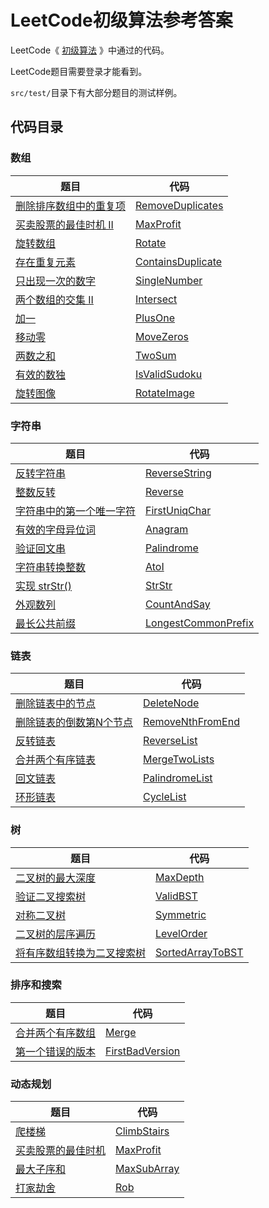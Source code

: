 # LeetCode初级算法参考答案

LeetCode《 [初级算法](https://leetcode-cn.com/leetbook/read/top-interview-questions-easy/) 》中通过的代码。

LeetCode题目需要登录才能看到。

`src/test/`目录下有大部分题目的测试样例。

## 代码目录
### 数组
|题目|代码|
|---|---|
|[删除排序数组中的重复项](https://leetcode-cn.com/leetbook/read/top-interview-questions-easy/x2gy9m/)|[RemoveDuplicates](https://github.com/Germlin/leetcode-top-interview-questions-easy/blob/master/src/main/java/com/germlin/array/RemoveDuplicates.java)|
|[买卖股票的最佳时机 II](https://leetcode-cn.com/leetbook/read/top-interview-questions-easy/x2zsx1/)|[MaxProfit](https://github.com/Germlin/leetcode-top-interview-questions-easy/blob/master/src/main/java/com/germlin/array/MaxProfit.java)|
|[旋转数组](https://leetcode-cn.com/leetbook/read/top-interview-questions-easy/x2skh7/)|[Rotate](https://github.com/Germlin/leetcode-top-interview-questions-easy/blob/master/src/main/java/com/germlin/array/Rotate.java)|
|[存在重复元素](https://leetcode-cn.com/leetbook/read/top-interview-questions-easy/x248f5/)|[ContainsDuplicate](https://github.com/Germlin/leetcode-top-interview-questions-easy/blob/master/src/main/java/com/germlin/array/ContainsDuplicate.java)|
|[只出现一次的数字](https://leetcode-cn.com/leetbook/read/top-interview-questions-easy/x21ib6/)|[SingleNumber](https://github.com/Germlin/leetcode-top-interview-questions-easy/blob/master/src/main/java/com/germlin/array/SingleNumber.java)|
|[两个数组的交集 II](https://leetcode-cn.com/leetbook/read/top-interview-questions-easy/x2y0c2/)|[Intersect](https://github.com/Germlin/leetcode-top-interview-questions-easy/blob/master/src/main/java/com/germlin/array/Intersect.java)|
|[加一](https://leetcode-cn.com/leetbook/read/top-interview-questions-easy/x2cv1c/)|[PlusOne](https://github.com/Germlin/leetcode-top-interview-questions-easy/blob/master/src/main/java/com/germlin/array/PlusOne.java)|
|[移动零](https://leetcode-cn.com/leetbook/read/top-interview-questions-easy/x2ba4i/)|[MoveZeros](https://github.com/Germlin/leetcode-top-interview-questions-easy/blob/master/src/main/java/com/germlin/array/MoveZeros.java)|
|[两数之和](https://leetcode-cn.com/leetbook/read/top-interview-questions-easy/x2jrse/)|[TwoSum](https://github.com/Germlin/leetcode-top-interview-questions-easy/blob/master/src/main/java/com/germlin/array/TwoSum.java)|
|[有效的数独](https://leetcode-cn.com/leetbook/read/top-interview-questions-easy/x2f9gg/)|[IsValidSudoku](https://github.com/Germlin/leetcode-top-interview-questions-easy/blob/master/src/main/java/com/germlin/array/IsValidSudoku.java)|
|[旋转图像](https://leetcode-cn.com/leetbook/read/top-interview-questions-easy/xnhhkv/)|[RotateImage](https://github.com/Germlin/leetcode-top-interview-questions-easy/blob/master/src/main/java/com/germlin/array/RotateImage.java)|

### 字符串
|题目|代码|
|---|---|
|[反转字符串](https://leetcode-cn.com/leetbook/read/top-interview-questions-easy/xnhbqj/)|[ReverseString](https://github.com/Germlin/leetcode-top-interview-questions-easy/blob/master/src/main/java/com/germlin/string/ReverseString.java)|
|[整数反转](https://leetcode-cn.com/leetbook/read/top-interview-questions-easy/xnx13t/)|[Reverse](https://github.com/Germlin/leetcode-top-interview-questions-easy/blob/master/src/main/java/com/germlin/string/Reverse.java)|
|[字符串中的第一个唯一字符](https://leetcode-cn.com/leetbook/read/top-interview-questions-easy/xn5z8r/)|[FirstUniqChar](https://github.com/Germlin/leetcode-top-interview-questions-easy/blob/master/src/main/java/com/germlin/string/FirstUniqChar.java)|
|[有效的字母异位词](https://leetcode-cn.com/leetbook/read/top-interview-questions-easy/xn96us/)|[Anagram](https://github.com/Germlin/leetcode-top-interview-questions-easy/blob/master/src/main/java/com/germlin/string/Anagram.java)|
|[验证回文串](https://leetcode-cn.com/leetbook/read/top-interview-questions-easy/xne8id/)|[Palindrome](https://github.com/Germlin/leetcode-top-interview-questions-easy/blob/master/src/main/java/com/germlin/string/Palindrome.java)|
|[字符串转换整数](https://leetcode-cn.com/leetbook/read/top-interview-questions-easy/xnoilh/)|[AtoI](https://github.com/Germlin/leetcode-top-interview-questions-easy/blob/master/src/main/java/com/germlin/string/AtoI.java)|
|[实现 strStr()](https://leetcode-cn.com/leetbook/read/top-interview-questions-easy/xnr003/)|[StrStr](https://github.com/Germlin/leetcode-top-interview-questions-easy/blob/master/src/main/java/com/germlin/string/StrStr.java)|
|[外观数列](https://leetcode-cn.com/leetbook/read/top-interview-questions-easy/xnpvdm/)|[CountAndSay](https://github.com/Germlin/leetcode-top-interview-questions-easy/blob/master/src/main/java/com/germlin/string/CountAndSay.java)|
|[最长公共前缀](https://leetcode-cn.com/leetbook/read/top-interview-questions-easy/xnmav1/)|[LongestCommonPrefix](https://github.com/Germlin/leetcode-top-interview-questions-easy/blob/master/src/main/java/com/germlin/string/LongestCommonPrefix.java)|

### 链表
|题目|代码|
|---|---|
|[删除链表中的节点](https://leetcode-cn.com/leetbook/read/top-interview-questions-easy/xnarn7/)|[DeleteNode](https://github.com/Germlin/leetcode-top-interview-questions-easy/blob/master/src/main/java/com/germlin/list/DeleteNode.java)|
|[删除链表的倒数第N个节点](https://leetcode-cn.com/leetbook/read/top-interview-questions-easy/xn2925/)|[RemoveNthFromEnd](https://github.com/Germlin/leetcode-top-interview-questions-easy/blob/master/src/main/java/com/germlin/list/RemoveNthFromEnd.java)|
|[反转链表](https://leetcode-cn.com/leetbook/read/top-interview-questions-easy/xnnhm6/)|[ReverseList](https://github.com/Germlin/leetcode-top-interview-questions-easy/blob/master/src/main/java/com/germlin/list/ReverseList.java)|
|[合并两个有序链表](https://leetcode-cn.com/leetbook/read/top-interview-questions-easy/xnnbp2/)|[MergeTwoLists](https://github.com/Germlin/leetcode-top-interview-questions-easy/blob/master/src/main/java/com/germlin/list/MergeTwoLists.java)|
|[回文链表](https://leetcode-cn.com/leetbook/read/top-interview-questions-easy/xnv1oc/)|[PalindromeList](https://github.com/Germlin/leetcode-top-interview-questions-easy/blob/master/src/main/java/com/germlin/list/PalindromeList.java)|
|[环形链表](https://leetcode-cn.com/leetbook/read/top-interview-questions-easy/xnwzei/)|[CycleList](https://github.com/Germlin/leetcode-top-interview-questions-easy/blob/master/src/main/java/com/germlin/list/CycleList.java)|

### 树
|题目|代码|
|---|---|
|[二叉树的最大深度](https://leetcode-cn.com/leetbook/read/top-interview-questions-easy/xnd69e/)|[MaxDepth](https://github.com/Germlin/leetcode-top-interview-questions-easy/blob/master/src/main/java/com/germlin/tree/MaxDepth.java)|
|[验证二叉搜索树](https://leetcode-cn.com/leetbook/read/top-interview-questions-easy/xn08xg/)|[ValidBST](https://github.com/Germlin/leetcode-top-interview-questions-easy/blob/master/src/main/java/com/germlin/tree/ValidBST.java)|
|[对称二叉树](https://leetcode-cn.com/leetbook/read/top-interview-questions-easy/xn7ihv/)|[Symmetric](https://github.com/Germlin/leetcode-top-interview-questions-easy/blob/master/src/main/java/com/germlin/tree/Symmetric.java)|
|[二叉树的层序遍历](https://leetcode-cn.com/leetbook/read/top-interview-questions-easy/xnldjj/)|[LevelOrder](https://github.com/Germlin/leetcode-top-interview-questions-easy/blob/master/src/main/java/com/germlin/tree/LevelOrder.java)|
|[将有序数组转换为二叉搜索树](https://leetcode-cn.com/leetbook/read/top-interview-questions-easy/xninbt/)|[SortedArrayToBST](https://github.com/Germlin/leetcode-top-interview-questions-easy/blob/master/src/main/java/com/germlin/tree/SortedArrayToBST.java)|

### 排序和搜索
|题目|代码|
|---|---|
|[合并两个有序数组](https://leetcode-cn.com/leetbook/read/top-interview-questions-easy/xnumcr/)|[Merge](https://github.com/Germlin/leetcode-top-interview-questions-easy/blob/master/src/main/java/com/germlin/sort/Merge.java)|
|[第一个错误的版本](https://leetcode-cn.com/leetbook/read/top-interview-questions-easy/xnto1s/)|[FirstBadVersion](https://github.com/Germlin/leetcode-top-interview-questions-easy/blob/master/src/main/java/com/germlin/sort/FirstBadVersion.java)|

### 动态规划
|题目|代码|
|---|---|
|[爬楼梯](https://leetcode-cn.com/leetbook/read/top-interview-questions-easy/xn854d/)|[ClimbStairs](https://github.com/Germlin/leetcode-top-interview-questions-easy/blob/master/src/main/java/com/germlin/dynamic/ClimbStairs.java)|
|[买卖股票的最佳时机](https://leetcode-cn.com/leetbook/read/top-interview-questions-easy/xn8fsh/)|[MaxProfit](https://github.com/Germlin/leetcode-top-interview-questions-easy/blob/master/src/main/java/com/germlin/dynamic/MaxProfit.java)|
|[最大子序和](https://leetcode-cn.com/leetbook/read/top-interview-questions-easy/xn3cg3/)|[MaxSubArray](https://github.com/Germlin/leetcode-top-interview-questions-easy/blob/master/src/main/java/com/germlin/dynamic/MaxSubArray.java)|
|[打家劫舍](https://leetcode-cn.com/leetbook/read/top-interview-questions-easy/xnq4km/)|[Rob](https://github.com/Germlin/leetcode-top-interview-questions-easy/blob/master/src/main/java/com/germlin/dynamic/Rob.java)|